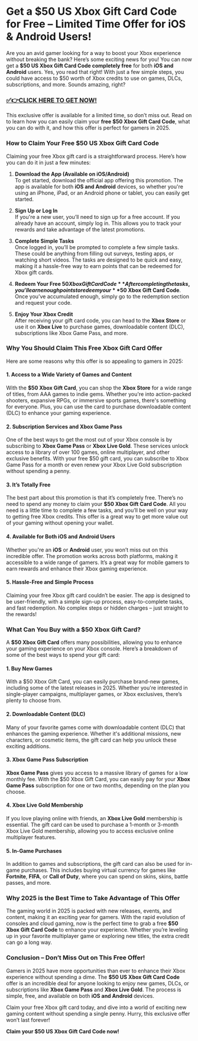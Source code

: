 # Get a $50 US Xbox Gift Card Code for Free – Limited Time Offer for iOS & Android Users!

Are you an avid gamer looking for a way to boost your Xbox experience without breaking the bank? Here’s some exciting news for you! You can now get a **$50 US Xbox Gift Card Code completely free** for both **iOS and Android** users. Yes, you read that right! With just a few simple steps, you could have access to $50 worth of Xbox credits to use on games, DLCs, subscriptions, and more. Sounds amazing, right?

### [✅👉CLICK HERE TO GET NOW!](https://justfree.xyz/xbox/go/)

This exclusive offer is available for a limited time, so don’t miss out. Read on to learn how you can easily claim your **free $50 Xbox Gift Card Code**, what you can do with it, and how this offer is perfect for gamers in 2025.

### How to Claim Your Free $50 US Xbox Gift Card Code

Claiming your free Xbox gift card is a straightforward process. Here’s how you can do it in just a few minutes:

1. **Download the App (Available on iOS/Android)**  
   To get started, download the official app offering this promotion. The app is available for both **iOS and Android** devices, so whether you're using an iPhone, iPad, or an Android phone or tablet, you can easily get started.

2. **Sign Up or Log In**  
   If you're a new user, you’ll need to sign up for a free account. If you already have an account, simply log in. This allows you to track your rewards and take advantage of the latest promotions.

3. **Complete Simple Tasks**  
   Once logged in, you’ll be prompted to complete a few simple tasks. These could be anything from filling out surveys, testing apps, or watching short videos. The tasks are designed to be quick and easy, making it a hassle-free way to earn points that can be redeemed for Xbox gift cards.

4. **Redeem Your Free $50 Xbox Gift Card Code**  
   After completing the tasks, you’ll earn enough points to redeem your **$50 Xbox Gift Card Code**. Once you’ve accumulated enough, simply go to the redemption section and request your code.

5. **Enjoy Your Xbox Credit**  
   After receiving your gift card code, you can head to the **Xbox Store** or use it on **Xbox Live** to purchase games, downloadable content (DLC), subscriptions like Xbox Game Pass, and more.

### Why You Should Claim This Free Xbox Gift Card Offer

Here are some reasons why this offer is so appealing to gamers in 2025:

#### 1. **Access to a Wide Variety of Games and Content**
With the **$50 Xbox Gift Card**, you can shop the **Xbox Store** for a wide range of titles, from AAA games to indie gems. Whether you're into action-packed shooters, expansive RPGs, or immersive sports games, there's something for everyone. Plus, you can use the card to purchase downloadable content (DLC) to enhance your gaming experience.

#### 2. **Subscription Services and Xbox Game Pass**
One of the best ways to get the most out of your Xbox console is by subscribing to **Xbox Game Pass** or **Xbox Live Gold**. These services unlock access to a library of over 100 games, online multiplayer, and other exclusive benefits. With your free $50 gift card, you can subscribe to Xbox Game Pass for a month or even renew your Xbox Live Gold subscription without spending a penny.

#### 3. **It’s Totally Free**
The best part about this promotion is that it’s completely free. There’s no need to spend any money to claim your **$50 Xbox Gift Card Code**. All you need is a little time to complete a few tasks, and you’ll be well on your way to getting free Xbox credits. This offer is a great way to get more value out of your gaming without opening your wallet.

#### 4. **Available for Both iOS and Android Users**
Whether you're an **iOS** or **Android** user, you won’t miss out on this incredible offer. The promotion works across both platforms, making it accessible to a wide range of gamers. It’s a great way for mobile gamers to earn rewards and enhance their Xbox gaming experience.

#### 5. **Hassle-Free and Simple Process**
Claiming your free Xbox gift card couldn’t be easier. The app is designed to be user-friendly, with a simple sign-up process, easy-to-complete tasks, and fast redemption. No complex steps or hidden charges – just straight to the rewards!

### What Can You Buy with a $50 Xbox Gift Card?

A **$50 Xbox Gift Card** offers many possibilities, allowing you to enhance your gaming experience on your Xbox console. Here’s a breakdown of some of the best ways to spend your gift card:

#### **1. Buy New Games**
With a $50 Xbox Gift Card, you can easily purchase brand-new games, including some of the latest releases in 2025. Whether you're interested in single-player campaigns, multiplayer games, or Xbox exclusives, there’s plenty to choose from.

#### **2. Downloadable Content (DLC)**
Many of your favorite games come with downloadable content (DLC) that enhances the gaming experience. Whether it's additional missions, new characters, or cosmetic items, the gift card can help you unlock these exciting additions.

#### **3. Xbox Game Pass Subscription**
**Xbox Game Pass** gives you access to a massive library of games for a low monthly fee. With the $50 Xbox Gift Card, you can easily pay for your **Xbox Game Pass** subscription for one or two months, depending on the plan you choose.

#### **4. Xbox Live Gold Membership**
If you love playing online with friends, an **Xbox Live Gold** membership is essential. The gift card can be used to purchase a 1-month or 3-month Xbox Live Gold membership, allowing you to access exclusive online multiplayer features.

#### **5. In-Game Purchases**
In addition to games and subscriptions, the gift card can also be used for in-game purchases. This includes buying virtual currency for games like **Fortnite**, **FIFA**, or **Call of Duty**, where you can spend on skins, skins, battle passes, and more.

### Why 2025 is the Best Time to Take Advantage of This Offer

The gaming world in 2025 is packed with new releases, events, and content, making it an exciting year for gamers. With the rapid evolution of consoles and cloud gaming, now is the perfect time to grab a free **$50 Xbox Gift Card Code** to enhance your experience. Whether you’re leveling up in your favorite multiplayer game or exploring new titles, the extra credit can go a long way.

### Conclusion – Don’t Miss Out on This Free Offer!

Gamers in 2025 have more opportunities than ever to enhance their Xbox experience without spending a dime. The **$50 US Xbox Gift Card Code** offer is an incredible deal for anyone looking to enjoy new games, DLCs, or subscriptions like **Xbox Game Pass** and **Xbox Live Gold**. The process is simple, free, and available on both **iOS and Android** devices.

Claim your free Xbox gift card today, and dive into a world of exciting new gaming content without spending a single penny. Hurry, this exclusive offer won’t last forever!

**Claim your $50 US Xbox Gift Card Code now!**
